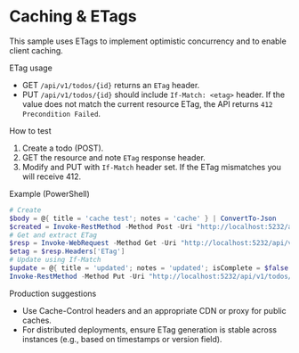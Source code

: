 # Caching & ETags

This sample uses ETags to implement optimistic concurrency and to enable client caching.

ETag usage

- GET `/api/v1/todos/{id}` returns an `ETag` header.
- PUT `/api/v1/todos/{id}` should include `If-Match: <etag>` header. If the value does not match the current resource ETag, the API returns `412 Precondition Failed`.

How to test

1) Create a todo (POST).
2) GET the resource and note `ETag` response header.
3) Modify and PUT with `If-Match` header set. If the ETag mismatches you will receive 412.

Example (PowerShell)

```powershell
# Create
$body = @{ title = 'cache test'; notes = 'cache' } | ConvertTo-Json
$created = Invoke-RestMethod -Method Post -Uri "http://localhost:5232/api/v1/todos" -ContentType 'application/json' -Body $body
# Get and extract ETag
$resp = Invoke-WebRequest -Method Get -Uri "http://localhost:5232/api/v1/todos/$($created.Id)"
$etag = $resp.Headers['ETag']
# Update using If-Match
$update = @{ title = 'updated'; notes = 'updated'; isComplete = $false } | ConvertTo-Json
Invoke-RestMethod -Method Put -Uri "http://localhost:5232/api/v1/todos/$($created.Id)" -ContentType 'application/json' -Body $update -Headers @{ 'If-Match' = $etag }
```

Production suggestions

- Use Cache-Control headers and an appropriate CDN or proxy for public caches.
- For distributed deployments, ensure ETag generation is stable across instances (e.g., based on timestamps or version field).
